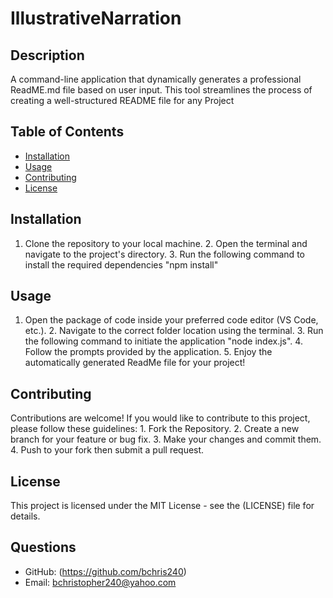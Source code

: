 # IllustrativeNarration

## Description
A command-line application that dynamically generates a professional ReadME.md file based on user input. This tool streamlines the process of creating a well-structured README file for any Project

## Table of Contents
- [Installation](#installation)
- [Usage](#usage)
- [Contributing](#contributing)
- [License](#license)

## Installation
1. Clone the repository to your local machine.  2.  Open the terminal and navigate to the project's directory. 3. Run the following command to install the required dependencies "npm install"

## Usage
1. Open the package of code inside your preferred code editor (VS Code, etc.). 2. Navigate to the correct folder location using the terminal. 3. Run the following command to initiate the application "node index.js". 4. Follow the prompts provided by the application. 5. Enjoy the automatically generated ReadMe file for your project!

## Contributing
Contributions are welcome! If you would like to contribute to this project, please follow these guidelines: 1. Fork the Repository. 2. Create a new branch for your feature or bug fix. 3. Make your changes and commit them. 4. Push to your fork then submit a pull request.

## License
This project is licensed under the MIT License - see the (LICENSE) file for details.

## Questions
- GitHub: (https://github.com/bchris240)
- Email: bchristopher240@yahoo.com
